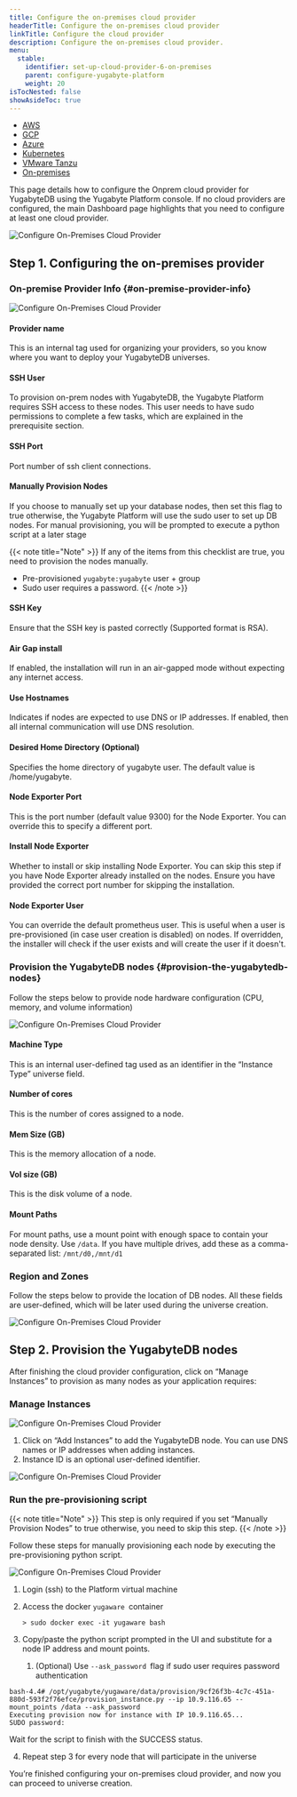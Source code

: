 ```yaml
---
title: Configure the on-premises cloud provider
headerTitle: Configure the on-premises cloud provider
linkTitle: Configure the cloud provider
description: Configure the on-premises cloud provider.
menu:
  stable:
    identifier: set-up-cloud-provider-6-on-premises
    parent: configure-yugabyte-platform
    weight: 20
isTocNested: false
showAsideToc: true
---
```


<ul class="nav nav-tabs-alt nav-tabs-yb">

  <li>
    <a href="/latest/yugabyte-platform/configure-yugabyte-platform/set-up-cloud-provider/aws" class="nav-link">
      <i class="fab fa-aws"></i>
      AWS
    </a>
  </li>

  <li>
    <a href="/latest/yugabyte-platform/configure-yugabyte-platform/set-up-cloud-provider/gcp" class="nav-link">
      <i class="fab fa-google" aria-hidden="true"></i>
      GCP
    </a>
  </li>

  <li>
    <a href="/latest/yugabyte-platform/configure-yugabyte-platform/set-up-cloud-provider/azure" class="nav-link">
      <i class="icon-azure" aria-hidden="true"></i>
      Azure
    </a>
  </li>

  <li>
    <a href="/latest/yugabyte-platform/configure-yugabyte-platform/set-up-cloud-provider/kubernetes" class="nav-link">
      <i class="fas fa-cubes" aria-hidden="true"></i>
      Kubernetes
    </a>
  </li>

  <li>
    <a href="/latest/yugabyte-platform/configure-yugabyte-platform/set-up-cloud-provider/vmware-tanzu" class="nav-link">
      <i class="fas fa-cubes" aria-hidden="true"></i>
      VMware Tanzu
    </a>
  </li>

  <li>
    <a href="/latest/yugabyte-platform/configure-yugabyte-platform/set-up-cloud-provider/on-premises" class="nav-link active">
      <i class="fas fa-building"></i>
      On-premises
    </a>
  </li>

</ul>

This page details how to configure the Onprem cloud provider for YugabyteDB using the Yugabyte Platform console. If no cloud providers are configured, the main Dashboard page highlights that you need to configure at least one cloud provider.


![Configure On-Premises Cloud Provider](/images/ee/onprem/configure-onprem-0.png)

## Step 1. Configuring the on-premises provider


### On-premise Provider Info {#on-premise-provider-info}


![Configure On-Premises Cloud Provider](/images/ee/onprem/configure-onprem-1.png)

#### Provider name

This is an internal tag used for organizing your providers, so you know where you want to deploy your YugabyteDB universes.

#### SSH User

To provision on-prem nodes with YugabyteDB, the Yugabyte Platform requires SSH access to these nodes. This user needs to have sudo permissions to complete a few tasks, which are explained in the prerequisite section.

#### SSH Port

Port number of ssh client connections. 

#### Manually Provision Nodes

If you choose to manually set up your database nodes, then set this flag to true otherwise, the Yugabyte Platform will use the sudo user to set up DB nodes. For manual provisioning, you will be prompted to execute a python script at a later stage

{{< note title="Note" >}}
If any of the items from this checklist are true, you need to provision the nodes manually.
*   Pre-provisioned `yugabyte:yugabyte` user + group
*   Sudo user requires a password.
{{< /note >}}

#### SSH Key
Ensure that the SSH key is pasted correctly (Supported format is RSA).

#### Air Gap install 
If enabled, the installation will run in an air-gapped mode without expecting any internet access.

#### Use Hostnames
Indicates if nodes are expected to use DNS or IP addresses. If enabled, then all internal communication will use DNS resolution.

#### Desired Home Directory (Optional)
Specifies the home directory of yugabyte user. The default value is /home/yugabyte.

#### Node Exporter Port
This is the port number (default value 9300) for the Node Exporter. You can override this to specify a different port.

#### Install Node Exporter
Whether to install or skip installing Node Exporter. You can skip this step if you have Node Exporter already installed on the nodes. Ensure you have provided the correct port number for skipping the installation. 

#### Node Exporter User
You can override the default prometheus user. This is useful when a user is pre-provisioned (in case user creation is disabled) on nodes. If overridden, the installer will check if the user exists and will create the user if it doesn't. 

### Provision the YugabyteDB nodes {#provision-the-yugabytedb-nodes}

Follow the steps below to provide node hardware configuration (CPU, memory, and volume information)

![Configure On-Premises Cloud Provider](/images/ee/onprem/configure-onprem-2.png)

#### Machine Type

This is an internal user-defined tag used as an identifier in the “Instance Type” universe field.

#### Number of cores

This is the number of cores assigned to a node.

#### Mem Size (GB)

This is the memory allocation of a node.

#### Vol size (GB)

This is the disk volume of a node.

#### Mount Paths

For mount paths, use a mount point with enough space to contain your node density. Use `/data`. If you have multiple drives, add these as a comma-separated list: `/mnt/d0,/mnt/d1`


### Region and Zones

Follow the steps below to provide the location of DB nodes. All these fields are user-defined, which will be later used during the universe creation.


![Configure On-Premises Cloud Provider](/images/ee/onprem/configure-onprem-3.png)

## Step 2. Provision the YugabyteDB nodes

After finishing the cloud provider configuration, click on “Manage Instances” to provision as many nodes as your application requires:


### Manage Instances

![Configure On-Premises Cloud Provider](/images/ee/onprem/configure-onprem-4.png)

1. Click on “Add Instances” to add the YugabyteDB node. You can use DNS names or IP addresses when adding instances.
2. Instance ID is an optional user-defined identifier.

![Configure On-Premises Cloud Provider](/images/ee/onprem/configure-onprem-5.png)

### Run the pre-provisioning script

{{< note title="Note" >}}
This step is only required if you set “Manually Provision Nodes” to true otherwise, you need to skip this step.
{{< /note >}}

Follow these steps for manually provisioning each node by executing the pre-provisioning python script. 


![Configure On-Premises Cloud Provider](/images/ee/onprem/configure-onprem-6.png)

1. Login (ssh) to the Platform virtual machine
2. Access the docker `yugaware `container

    ```
    > sudo docker exec -it yugaware bash
    ```


3. Copy/paste the python script prompted in the UI and substitute for a node IP address and mount points. 
    1. (Optional) Use `--ask_password `flag if sudo user requires password authentication


```
bash-4.4# /opt/yugabyte/yugaware/data/provision/9cf26f3b-4c7c-451a-880d-593f2f76efce/provision_instance.py --ip 10.9.116.65 --mount_points /data --ask_password
Executing provision now for instance with IP 10.9.116.65...
SUDO password:
```


Wait for the script to finish with the SUCCESS status.


4. Repeat step 3 for every node that will participate in the universe

You’re finished configuring your on-premises cloud provider, and now you can proceed to universe creation. 
